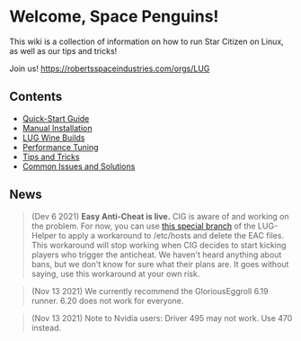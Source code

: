 # Welcome, Space Penguins!

This wiki is a collection of information on how to run Star Citizen on Linux, as well as our tips and tricks!

Join us! https://robertsspaceindustries.com/orgs/LUG

## Contents
* [Quick-Start Guide](https://github.com/starcitizen-lug/information-howtos/wiki/Quick-Start-Guide)
* [Manual Installation](https://github.com/starcitizen-lug/information-howtos/wiki/Manual-Installation)
* [LUG Wine Builds](https://github.com/starcitizen-lug/information-howtos/wiki/Wine-Builds-for-Star-Citizen)
* [Performance Tuning](https://github.com/starcitizen-lug/information-howtos/wiki/Performance-Tuning)
* [Tips and Tricks](https://github.com/starcitizen-lug/information-howtos/wiki/Tips-and-Tricks)
* [Common Issues and Solutions](https://github.com/starcitizen-lug/information-howtos/wiki/Common-Issues-and-Solutions)

## News

> (Dev 6 2021) **Easy Anti-Cheat is live.** CIG is aware of and working on the problem. For now, you can use [this special branch](https://github.com/starcitizen-lug/lug-helper/tree/eac-workaround) of the LUG-Helper to apply a workaround to /etc/hosts and delete the EAC files. This workaround will stop working when CIG decides to start kicking players who trigger the anticheat. We haven't heard anything about bans, but we don't know for sure what their plans are. It goes without saying, use this workaround at your own risk.

> (Nov 13 2021) We currently recommend the GloriousEggroll 6.19 runner. 6.20 does not work for everyone.

> (Nov 13 2021) Note to Nvidia users: Driver 495 may not work. Use 470 instead.